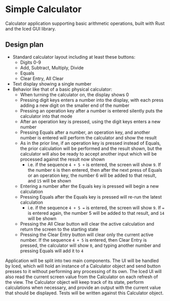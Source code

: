 # Simple Calculator

Calculator application supporting basic arithmetic operations, built with Rust and the Iced GUI library.

## Design plan

* Standard calculator layout including at least these buttons:
    * Digits 0-9
    * Add, Subtract, Multiply, Divide
    * Equals
    * Clear Entry, All Clear
* Text display showing a single number
* Behavior like that of a basic physical calculator:
    * When turning the calculator on, the display shows 0
    * Pressing digit keys enters a number into the display, with each press adding a new digit on the smaller end of the number
    * Pressing an operation key after a number is entered silently puts the calculator into that mode
    * After an operation key is pressed, using the digit keys enters a new number
    * Pressing Equals after a number, an operation key, and another number is entered will perform the calculator and show the result
    * As in the prior line, if an operation key is pressed instead of Equals, the prior calculation will be performed and the result shown, but the calculator will also be ready to accept another input which will be processed against the result now shown
        * i.e. if the sequence `4 + 5 +` is entered, the screen will show `9`. If the number `6` is then entered, then after the next press of Equals or an operation key, the number 6 will be added to that result, and `15` will be shown
    * Entering a number after the Equals key is pressed will begin a new calculation
    * Pressing Equals after the Equals key is pressed will re-run the latest calculation
        * i.e. if the sequence `4 + 5 =` is entered, the screen will show `9`. If `=` is entered again, the number 5 will be added to that result, and `14` will be shown
    * Pressing the All Clear button will clear the active calculation and return the screen to the starting state
    * Pressing the Clear Entry button will clear only the current active number. If the sequence `4 + 5` is entered, then Clear Entry is pressed, the calculator will show `0`, and typing another number and pressing Equals will add it to `4`

Application will be split into two main components. The UI will be handled by Iced, which will hold an instance of a Calculator object and send button presses to it without performing any processing of its own. The Iced UI will also read the current screen value from the Calculator on each refresh of the view.
The Calculator object will keep track of its state, perform calculations when necessary, and provide an output with the current value that should be displayed. Tests will be written against this Calculator object.

